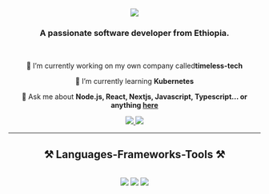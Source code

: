 
<h1 align="center">
    <img src="https://readme-typing-svg.herokuapp.com/?font=Righteous&size=35&center=true&vCenter=true&width=500&height=70&duration=4000&lines=Hi+There!+👋;+I'm+Alula+Mekonen!;" />
</h1>

<h3 align="center">A passionate software developer from Ethiopia.</h3>

<br/>

<div align="center">
 
 🔭 I’m currently working on my own company called**timeless-tech**
 
 🌱 I’m currently learning **Kubernetes**

💬 Ask me about **Node.js, React, Nextjs, Javascript, Typescript... or anything [here](https://github.com/alulamoke/alulamoke/issues)**

 </div>
 
<div align="center"> 
  <a href="mailto:alulamoke09@gmail.com" target="_blank">
    <img src="https://img.shields.io/badge/Gmail-333333?style=for-the-badge&logo=gmail&logoColor=red" />
  </a>
  <a href="https://www.linkedin.com/in/alula-mekonen-3a26aa186/" target="_blank">
    <img src="https://img.shields.io/badge/LinkedIn-0077B5?style=for-the-badge&logo=linkedin&logoColor=white" target="_blank" />
  </a>
</div>

 <hr/>
 
<h2 align="center">⚒️ Languages-Frameworks-Tools ⚒️</h2>
<br/>
<div align="center">
    <img src="https://skillicons.dev/icons?i=html,css,javascript,typescript,nodejs,python" />
    <img src="https://skillicons.dev/icons?i=react,redux,nextjs,tailwind,express,flutter,electron,mongodb,mysql,firebase" />
    <img src="https://skillicons.dev/icons?i=git,github,vscode,figma,docker" /><br>
</div>

<br/>
